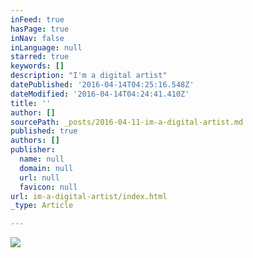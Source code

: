 ```yaml
---
inFeed: true
hasPage: true
inNav: false
inLanguage: null
starred: true
keywords: []
description: "I'm a digital artist"
datePublished: '2016-04-14T04:25:16.548Z'
dateModified: '2016-04-14T04:24:41.410Z'
title: ''
author: []
sourcePath: _posts/2016-04-11-im-a-digital-artist.md
published: true
authors: []
publisher:
  name: null
  domain: null
  url: null
  favicon: null
url: im-a-digital-artist/index.html
_type: Article

---
```

![](https://the-grid-user-content.s3-us-west-2.amazonaws.com/901cb377-3e6f-4b1d-876c-5c2a8d3e9852.jpg)
